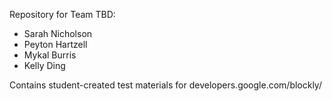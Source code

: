 Repository for Team TBD:

* Sarah Nicholson
* Peyton Hartzell
* Mykal Burris
* Kelly Ding

Contains student-created test materials for developers.google.com/blockly/
